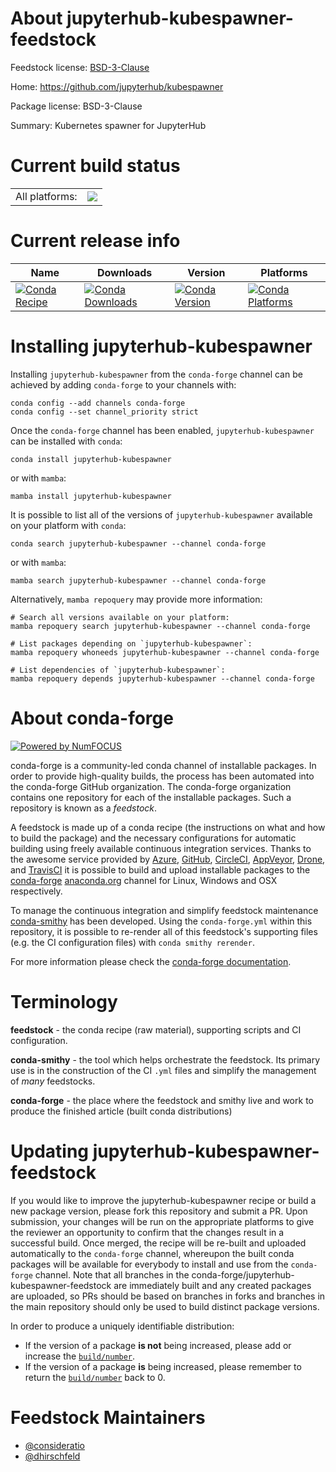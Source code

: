 About jupyterhub-kubespawner-feedstock
======================================

Feedstock license: [BSD-3-Clause](https://github.com/conda-forge/jupyterhub-kubespawner-feedstock/blob/main/LICENSE.txt)

Home: https://github.com/jupyterhub/kubespawner

Package license: BSD-3-Clause

Summary: Kubernetes spawner for JupyterHub

Current build status
====================


<table><tr><td>All platforms:</td>
    <td>
      <a href="https://dev.azure.com/conda-forge/feedstock-builds/_build/latest?definitionId=12211&branchName=main">
        <img src="https://dev.azure.com/conda-forge/feedstock-builds/_apis/build/status/jupyterhub-kubespawner-feedstock?branchName=main">
      </a>
    </td>
  </tr>
</table>

Current release info
====================

| Name | Downloads | Version | Platforms |
| --- | --- | --- | --- |
| [![Conda Recipe](https://img.shields.io/badge/recipe-jupyterhub--kubespawner-green.svg)](https://anaconda.org/conda-forge/jupyterhub-kubespawner) | [![Conda Downloads](https://img.shields.io/conda/dn/conda-forge/jupyterhub-kubespawner.svg)](https://anaconda.org/conda-forge/jupyterhub-kubespawner) | [![Conda Version](https://img.shields.io/conda/vn/conda-forge/jupyterhub-kubespawner.svg)](https://anaconda.org/conda-forge/jupyterhub-kubespawner) | [![Conda Platforms](https://img.shields.io/conda/pn/conda-forge/jupyterhub-kubespawner.svg)](https://anaconda.org/conda-forge/jupyterhub-kubespawner) |

Installing jupyterhub-kubespawner
=================================

Installing `jupyterhub-kubespawner` from the `conda-forge` channel can be achieved by adding `conda-forge` to your channels with:

```
conda config --add channels conda-forge
conda config --set channel_priority strict
```

Once the `conda-forge` channel has been enabled, `jupyterhub-kubespawner` can be installed with `conda`:

```
conda install jupyterhub-kubespawner
```

or with `mamba`:

```
mamba install jupyterhub-kubespawner
```

It is possible to list all of the versions of `jupyterhub-kubespawner` available on your platform with `conda`:

```
conda search jupyterhub-kubespawner --channel conda-forge
```

or with `mamba`:

```
mamba search jupyterhub-kubespawner --channel conda-forge
```

Alternatively, `mamba repoquery` may provide more information:

```
# Search all versions available on your platform:
mamba repoquery search jupyterhub-kubespawner --channel conda-forge

# List packages depending on `jupyterhub-kubespawner`:
mamba repoquery whoneeds jupyterhub-kubespawner --channel conda-forge

# List dependencies of `jupyterhub-kubespawner`:
mamba repoquery depends jupyterhub-kubespawner --channel conda-forge
```


About conda-forge
=================

[![Powered by
NumFOCUS](https://img.shields.io/badge/powered%20by-NumFOCUS-orange.svg?style=flat&colorA=E1523D&colorB=007D8A)](https://numfocus.org)

conda-forge is a community-led conda channel of installable packages.
In order to provide high-quality builds, the process has been automated into the
conda-forge GitHub organization. The conda-forge organization contains one repository
for each of the installable packages. Such a repository is known as a *feedstock*.

A feedstock is made up of a conda recipe (the instructions on what and how to build
the package) and the necessary configurations for automatic building using freely
available continuous integration services. Thanks to the awesome service provided by
[Azure](https://azure.microsoft.com/en-us/services/devops/), [GitHub](https://github.com/),
[CircleCI](https://circleci.com/), [AppVeyor](https://www.appveyor.com/),
[Drone](https://cloud.drone.io/welcome), and [TravisCI](https://travis-ci.com/)
it is possible to build and upload installable packages to the
[conda-forge](https://anaconda.org/conda-forge) [anaconda.org](https://anaconda.org/)
channel for Linux, Windows and OSX respectively.

To manage the continuous integration and simplify feedstock maintenance
[conda-smithy](https://github.com/conda-forge/conda-smithy) has been developed.
Using the ``conda-forge.yml`` within this repository, it is possible to re-render all of
this feedstock's supporting files (e.g. the CI configuration files) with ``conda smithy rerender``.

For more information please check the [conda-forge documentation](https://conda-forge.org/docs/).

Terminology
===========

**feedstock** - the conda recipe (raw material), supporting scripts and CI configuration.

**conda-smithy** - the tool which helps orchestrate the feedstock.
                   Its primary use is in the construction of the CI ``.yml`` files
                   and simplify the management of *many* feedstocks.

**conda-forge** - the place where the feedstock and smithy live and work to
                  produce the finished article (built conda distributions)


Updating jupyterhub-kubespawner-feedstock
=========================================

If you would like to improve the jupyterhub-kubespawner recipe or build a new
package version, please fork this repository and submit a PR. Upon submission,
your changes will be run on the appropriate platforms to give the reviewer an
opportunity to confirm that the changes result in a successful build. Once
merged, the recipe will be re-built and uploaded automatically to the
`conda-forge` channel, whereupon the built conda packages will be available for
everybody to install and use from the `conda-forge` channel.
Note that all branches in the conda-forge/jupyterhub-kubespawner-feedstock are
immediately built and any created packages are uploaded, so PRs should be based
on branches in forks and branches in the main repository should only be used to
build distinct package versions.

In order to produce a uniquely identifiable distribution:
 * If the version of a package **is not** being increased, please add or increase
   the [``build/number``](https://docs.conda.io/projects/conda-build/en/latest/resources/define-metadata.html#build-number-and-string).
 * If the version of a package **is** being increased, please remember to return
   the [``build/number``](https://docs.conda.io/projects/conda-build/en/latest/resources/define-metadata.html#build-number-and-string)
   back to 0.

Feedstock Maintainers
=====================

* [@consideratio](https://github.com/consideratio/)
* [@dhirschfeld](https://github.com/dhirschfeld/)

